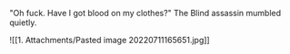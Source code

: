"Oh fuck. Have I got blood on my clothes?" The Blind assassin mumbled quietly.

![[1. Attachments/Pasted image 20220711165651.jpg]]